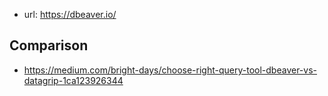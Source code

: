 
- url: https://dbeaver.io/

## Comparison

- https://medium.com/bright-days/choose-right-query-tool-dbeaver-vs-datagrip-1ca123926344
